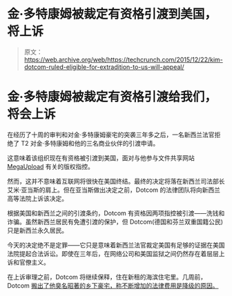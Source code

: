 # 金·多特康姆被裁定有资格引渡到美国，将上诉 

> 原文：<https://web.archive.org/web/https://techcrunch.com/2015/12/22/kim-dotcom-ruled-eligible-for-extradition-to-us-will-appeal/>

# 金·多特康姆被裁定有资格引渡给我们，将会上诉

在经历了十周的审判和对金·多特康姆豪宅的突袭三年多之后，一名新西兰法官拒绝了 T2 对金·多特康姆和他的三名商业伙伴的引渡申请。

这意味着该组织现在有资格被引渡到美国，面对与他参与文件共享网站 [MegaUpload](https://web.archive.org/web/20221007052304/https://beta.techcrunch.com/2012/01/19/megaupload-taken-down-on-piracy-allegations/) 有关的版权指控。

然而，这并不意味着互联网将很快在美国终结。最终的决定将落在新西兰司法部长艾米·亚当斯的肩上。但在亚当斯做出决定之前，Dotcom 的法律团队将向新西兰高等法院上诉该决定。

根据美国和新西兰之间的引渡条约，Dotcom 有资格因两项指控被引渡——洗钱和诈骗。虽然新西兰居民有免遭引渡的保护，但 Dotcom(德国和芬兰双重国籍公民)只是新西兰永久居民。

今天的决定绝不是定罪——它只是意味着新西兰法官裁定美国有足够的证据在美国法院提起合法诉讼。即使在三年后，在网络公司和美国监狱之间仍然存在着层层上诉和官僚主义。

在上诉审理之前，Dotcom 将继续保释，住在新租的海滨住宅里。几周前，Dotcom [搬出了他臭名昭著的乡下豪宅，称不断增加的法律费用是降级的原因。](https://web.archive.org/web/20221007052304/http://www.radionz.co.nz/news/national/292033/dotcom-ditches-coatesville-mansion)
